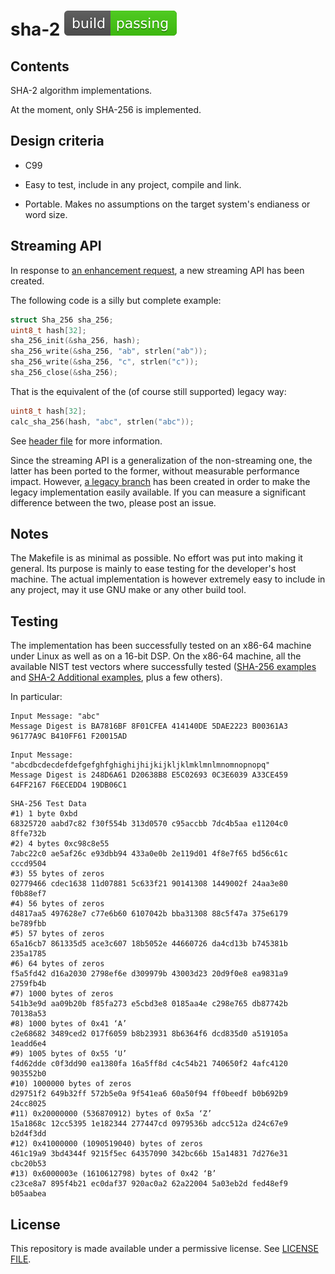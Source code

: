 # sha-2 ![Build passing](svg/passing.svg)

## Contents

SHA-2 algorithm implementations.

At the moment, only SHA-256 is implemented.

## Design criteria

- C99

- Easy to test, include in any project, compile and link.

- Portable. Makes no assumptions on the target system's endianess or
  word size.

## Streaming API

In response to [an enhancement
request](https://github.com/amosnier/sha-2/issues/9), a new streaming
API has been created.

The following code is a silly but complete example:

```C
struct Sha_256 sha_256;
uint8_t hash[32];
sha_256_init(&sha_256, hash);
sha_256_write(&sha_256, "ab", strlen("ab"));
sha_256_write(&sha_256, "c", strlen("c"));
sha_256_close(&sha_256);
```

That is the equivalent of the (of course still supported) legacy way:

```C
uint8_t hash[32];
calc_sha_256(hash, "abc", strlen("abc"));
```

See [header file](https://github.com/amosnier/sha-2/blob/master/sha-256.h)
for more information.

Since the streaming API is a generalization of the non-streaming one,
the latter has been ported to the former, without measurable performance
impact. However, [a legacy
branch](https://github.com/amosnier/sha-2/tree/legacy) has been created
in order to make the legacy implementation easily available. If you can
measure a significant difference between the two, please post an issue.

## Notes

The Makefile is as minimal as possible. No effort was put into making
it general. Its purpose is mainly to ease testing for the developer's
host machine. The actual implementation is however extremely easy to
include in any project, may it use GNU make or any other build tool.

## Testing

The implementation has been successfully tested on an x86-64 machine
under Linux as well as on a 16-bit DSP. On the x86-64 machine, all the
available NIST test vectors where successfully tested ([SHA-256
examples](https://csrc.nist.gov/CSRC/media/Projects/Cryptographic-Standards-and-Guidelines/documents/examples/SHA256.pdf)
and [SHA-2 Additional
examples](https://csrc.nist.gov/CSRC/media/Projects/Cryptographic-Standards-and-Guidelines/documents/examples/SHA2_Additional.pdf),
plus a few others).

In particular:

```
Input Message: "abc"
Message Digest is BA7816BF 8F01CFEA 414140DE 5DAE2223 B00361A3 96177A9C B410FF61 F20015AD
```

```
Input Message: "abcdbcdecdefdefgefghfghighijhijkijkljklmklmnlmnomnopnopq"
Message Digest is 248D6A61 D20638B8 E5C02693 0C3E6039 A33CE459 64FF2167 F6ECEDD4 19DB06C1
```

```
SHA-256 Test Data
#1) 1 byte 0xbd
68325720 aabd7c82 f30f554b 313d0570 c95accbb 7dc4b5aa e11204c0 8ffe732b
#2) 4 bytes 0xc98c8e55
7abc22c0 ae5af26c e93dbb94 433a0e0b 2e119d01 4f8e7f65 bd56c61c cccd9504
#3) 55 bytes of zeros
02779466 cdec1638 11d07881 5c633f21 90141308 1449002f 24aa3e80 f0b88ef7
#4) 56 bytes of zeros
d4817aa5 497628e7 c77e6b60 6107042b bba31308 88c5f47a 375e6179 be789fbb
#5) 57 bytes of zeros
65a16cb7 861335d5 ace3c607 18b5052e 44660726 da4cd13b b745381b 235a1785
#6) 64 bytes of zeros
f5a5fd42 d16a2030 2798ef6e d309979b 43003d23 20d9f0e8 ea9831a9 2759fb4b
#7) 1000 bytes of zeros
541b3e9d aa09b20b f85fa273 e5cbd3e8 0185aa4e c298e765 db87742b 70138a53
#8) 1000 bytes of 0x41 ‘A’
c2e68682 3489ced2 017f6059 b8b23931 8b6364f6 dcd835d0 a519105a 1eadd6e4
#9) 1005 bytes of 0x55 ‘U’
f4d62dde c0f3dd90 ea1380fa 16a5ff8d c4c54b21 740650f2 4afc4120 903552b0
#10) 1000000 bytes of zeros
d29751f2 649b32ff 572b5e0a 9f541ea6 60a50f94 ff0beedf b0b692b9 24cc8025
#11) 0x20000000 (536870912) bytes of 0x5a ‘Z’
15a1868c 12cc5395 1e182344 277447cd 0979536b adcc512a d24c67e9 b2d4f3dd
#12) 0x41000000 (1090519040) bytes of zeros
461c19a9 3bd4344f 9215f5ec 64357090 342bc66b 15a14831 7d276e31 cbc20b53
#13) 0x6000003e (1610612798) bytes of 0x42 ‘B’
c23ce8a7 895f4b21 ec0daf37 920ac0a2 62a22004 5a03eb2d fed48ef9 b05aabea
```

## License

This repository is made available under a permissive license. See
[LICENSE FILE](LICENSE.md).
